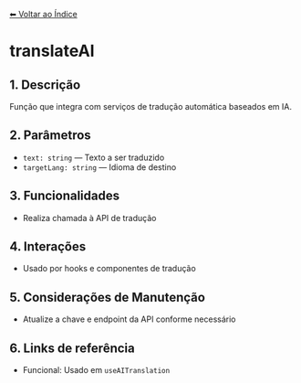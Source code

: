 [⬅ Voltar ao Índice](../../DOCUMENTATION.md)

# translateAI

## 1. Descrição
Função que integra com serviços de tradução automática baseados em IA.

## 2. Parâmetros
- `text: string` — Texto a ser traduzido
- `targetLang: string` — Idioma de destino

## 3. Funcionalidades
- Realiza chamada à API de tradução

## 4. Interações
- Usado por hooks e componentes de tradução

## 5. Considerações de Manutenção
- Atualize a chave e endpoint da API conforme necessário

## 6. Links de referência
- Funcional: Usado em `useAITranslation`
